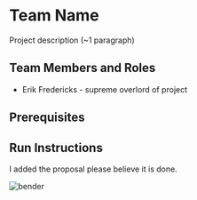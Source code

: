 # Team Name

Project description (~1 paragraph)

## Team Members and Roles

* Erik Fredericks - supreme overlord of project
  
## Prerequisites

## Run Instructions

I added the proposal please believe it is done.

![bender](https://media.tenor.com/vTNSLR0PB5YAAAAC/futurama-bender.gif)

